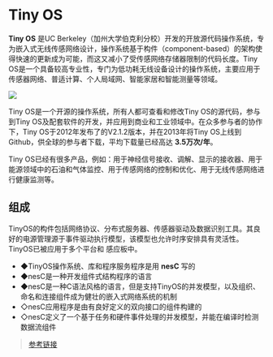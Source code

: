 # Tiny OS

**Tiny OS** 是UC Berkeley（加州大学伯克利分校）开发的开放源代码操作系统，专为嵌入式无线传感网络设计，操作系统基于构件（component-based）的架构使得快速的更新成为可能，而这又减小了受传感网络存储器限制的代码长度。Tiny OS是一个具备较高专业性，专门为低功耗无线设备设计的操作系统，主要应用于传感器网络、普适计算、个人局域网、智能家居和智能测量等领域。

![](http://h.hiphotos.baidu.com/baike/w%3D268/sign=b37509d4a4c27d1ea5263cc223d5adaf/4afbfbedab64034f1fba7976afc379310a551d4e.jpg)

Tiny OS是一个开源的操作系统，所有人都可查看和修改Tiny OS的源代码，参与到Tiny OS及配套软件的开发，并应用到商业和工业领域中。在众多参与者的协作下，Tiny OS于2012年发布了的V2.1.2版本，并在2013年将Tiny OS上线到Github，供全球的参与者下载，平均下载量已经高达 **3.5万次/年**。

Tiny OS已经有很多产品，例如：用于神经信号接收、调解、显示的接收器、用于能源领域中的石油和气体监控、用于传感网络的控制和优化、用于无线传感网络进行健康监测等。

## 组成

TinyOS的构件包括网络协议、分布式服务器、传感器驱动及数据识别工具。其良好的电源管理源于事件驱动执行模型，该模型也允许时序安排具有灵活性。TinyOS已被应用于多个平台和
感应板中。

 - ◆TinyOS操作系统、库和程序服务程序是用 **nesC** 写的
 - ◆nesC是一种开发组件式结构程序的语言
 - ◆nesC是一种C语法风格的语言，但是支持TinyOS的并发模型，以及组织、命名和连接组件成为健壮的嵌入式网络系统的机制
 - ◇nesC应用程序是由有良好定义的双向接口的组件构建的
 - ◇nesC定义了一个基于任务和硬件事件处理的并发模型，并能在编译时检测数据流组件


>[参考链接](http://baike.baidu.com/link?url=6T2ap8nDH0YChd6N0nrN8eykEBW757Atklv4Dwa7hWNxltNaik6u0feIXfgvdTaUTc85Mu9MgwTzW90f8XWQFK)
